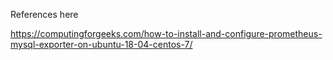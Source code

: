 
References here

https://computingforgeeks.com/how-to-install-and-configure-prometheus-mysql-exporter-on-ubuntu-18-04-centos-7/